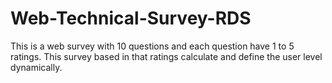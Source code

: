 # Web-Technical-Survey-RDS
This is a web survey with 10 questions and each question have 1 to 5 ratings. This survey based in that ratings calculate and define the user level dynamically.
